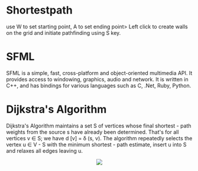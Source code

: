 # Shortestpath
use W to set starting point, A to set ending point> Left click to create walls on the grid and initiate pathfinding using S key. 
# SFML
SFML is a simple, fast, cross-platform and object-oriented multimedia API. It provides access to windowing, graphics, audio and network. It is written in C++, and has bindings for various languages such as C, .Net, Ruby, Python.
# Dijkstra's Algorithm
Dijkstra's Algorithm maintains a set S of vertices whose final shortest - path weights from the source s have already been determined. That's for all vertices v ∈ S; we have d [v] = δ (s, v). The algorithm repeatedly selects the vertex u ∈ V - S with the minimum shortest - path estimate, insert u into S and relaxes all edges leaving u.


<p align="center">
<img src="https://user-images.githubusercontent.com/52422585/120042832-77703800-c028-11eb-8aec-2d6c2408f122.png"/>
</p>
